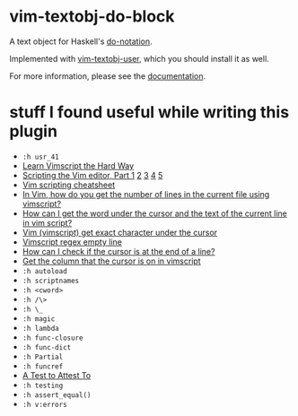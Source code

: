 # vim-textobj-do-block

A text object for Haskell's
[do-notation](https://en.wikibooks.org/wiki/Haskell/do_notation). 

Implemented with [vim-textobj-user](https://github.com/kana/vim-textobj-user),
which you should install it as well.

For more information, please see the [documentation](doc/textobj-do-block.txt).

# stuff I found useful while writing this plugin

- `:h usr_41`   
- [Learn Vimscript the Hard Way](https://learnvimscriptthehardway.stevelosh.com/)
- [Scripting the Vim editor, Part 1](https://developer.ibm.com/articles/l-vim-script-1/) [2](https://developer.ibm.com/technologies/linux/tutorials/l-vim-script-2/) [3](https://developer.ibm.com/tutorials/l-vim-script-3/) [4](https://developer.ibm.com/tutorials/l-vim-script-4/) [5](https://developer.ibm.com/tutorials/l-vim-script-5/)
- [Vim scripting cheatsheet](https://devhints.io/vimscript)
- [In Vim, how do you get the number of lines in the current file using vimscript?](https://stackoverflow.com/questions/13372621/in-vim-how-do-you-get-the-number-of-lines-in-the-current-file-using-vimscript/13372706#13372706)
- [How can I get the word under the cursor and the text of the current line in vim script?](https://stackoverflow.com/questions/1115447/how-can-i-get-the-word-under-the-cursor-and-the-text-of-the-current-line-in-vim)
- [Vim (vimscript) get exact character under the cursor](https://stackoverflow.com/questions/23323747/vim-vimscript-get-exact-character-under-the-cursor)
- [Vimscript regex empty line](https://stackoverflow.com/questions/25438985/vimscript-regex-empty-line)
- [How can I check if the cursor is at the end of a line?](https://superuser.com/questions/723621/how-can-i-check-if-the-cursor-is-at-the-end-of-a-line)
- [Get the column that the cursor is on in vimscript](https://vi.stackexchange.com/questions/18206/get-the-column-that-the-cursor-is-on-in-vimscript)
- `:h autoload`
- `:h scriptnames`
- `:h <cword>`
- `:h /\>`
- `:h \_`
- `:h magic`
- `:h lambda`
- `:h func-closure`
- `:h func-dict`
- `:h Partial`
- `:h funcref`
- [A Test to Attest To](https://vimways.org/2019/a-test-to-attest-to/)
- `:h testing` 
- `:h assert_equal()` 
- `:h v:errors` 

